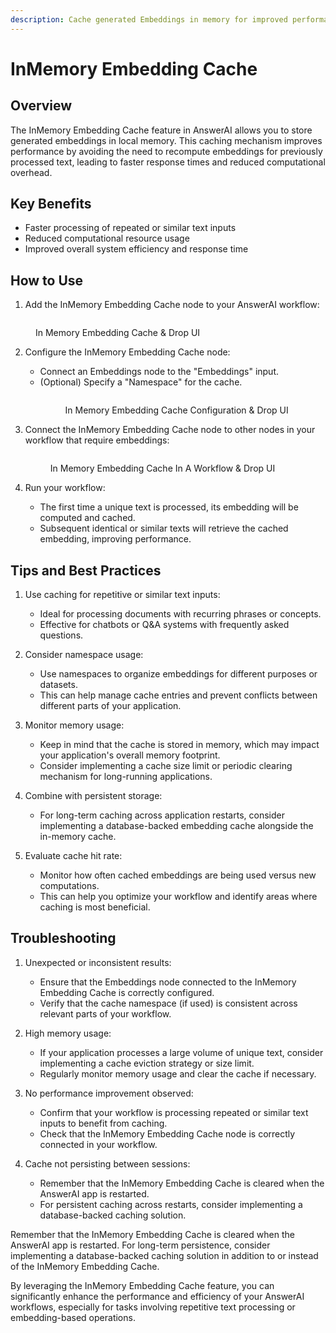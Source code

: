 ```yaml
---
description: Cache generated Embeddings in memory for improved performance and efficiency
---
```


# InMemory Embedding Cache

## Overview

The InMemory Embedding Cache feature in AnswerAI allows you to store generated embeddings in local memory. This caching mechanism improves performance by avoiding the need to recompute embeddings for previously processed text, leading to faster response times and reduced computational overhead.

## Key Benefits

-   Faster processing of repeated or similar text inputs
-   Reduced computational resource usage
-   Improved overall system efficiency and response time

## How to Use

1. Add the InMemory Embedding Cache node to your AnswerAI workflow:
 <figure><img src="/.gitbook/assets/screenshots/inmemory embedding cache.png" alt="" /><figcaption><p>In Memory Embedding Cache &#x26; Drop UI</p></figcaption></figure><!-- TODO: Screenshot of adding InMemory Embedding Cache node to the workflow -->

2. Configure the InMemory Embedding Cache node:

    - Connect an Embeddings node to the "Embeddings" input.
    - (Optional) Specify a "Namespace" for the cache.
        <!-- TODO: Screenshot showing the configuration of the InMemory Embedding Cache node -->
        <figure><img src="/.gitbook/assets/screenshots/inmemory embedding cache configuration.png" alt="" /><figcaption><p>In Memory Embedding Cache Configuration &#x26; Drop UI</p></figcaption></figure>

3. Connect the InMemory Embedding Cache node to other nodes in your workflow that require embeddings:
       <!-- TODO: Screenshot showing the connection between InMemory Embedding Cache and other relevant nodes -->
    <figure><img src="/.gitbook/assets/screenshots/inmemoery embedding cache in a workflow.png" alt="" /><figcaption><p>In Memory Embedding Cache In A Workflow &#x26; Drop UI</p></figcaption></figure>
4. Run your workflow:
    - The first time a unique text is processed, its embedding will be computed and cached.
    - Subsequent identical or similar texts will retrieve the cached embedding, improving performance.

## Tips and Best Practices

1. Use caching for repetitive or similar text inputs:

    - Ideal for processing documents with recurring phrases or concepts.
    - Effective for chatbots or Q&A systems with frequently asked questions.

2. Consider namespace usage:

    - Use namespaces to organize embeddings for different purposes or datasets.
    - This can help manage cache entries and prevent conflicts between different parts of your application.

3. Monitor memory usage:

    - Keep in mind that the cache is stored in memory, which may impact your application's overall memory footprint.
    - Consider implementing a cache size limit or periodic clearing mechanism for long-running applications.

4. Combine with persistent storage:

    - For long-term caching across application restarts, consider implementing a database-backed embedding cache alongside the in-memory cache.

5. Evaluate cache hit rate:
    - Monitor how often cached embeddings are being used versus new computations.
    - This can help you optimize your workflow and identify areas where caching is most beneficial.

## Troubleshooting

1. Unexpected or inconsistent results:

    - Ensure that the Embeddings node connected to the InMemory Embedding Cache is correctly configured.
    - Verify that the cache namespace (if used) is consistent across relevant parts of your workflow.

2. High memory usage:

    - If your application processes a large volume of unique text, consider implementing a cache eviction strategy or size limit.
    - Regularly monitor memory usage and clear the cache if necessary.

3. No performance improvement observed:

    - Confirm that your workflow is processing repeated or similar text inputs to benefit from caching.
    - Check that the InMemory Embedding Cache node is correctly connected in your workflow.

4. Cache not persisting between sessions:
    - Remember that the InMemory Embedding Cache is cleared when the AnswerAI app is restarted.
    - For persistent caching across restarts, consider implementing a database-backed caching solution.

Remember that the InMemory Embedding Cache is cleared when the AnswerAI app is restarted. For long-term persistence, consider implementing a database-backed caching solution in addition to or instead of the InMemory Embedding Cache.

By leveraging the InMemory Embedding Cache feature, you can significantly enhance the performance and efficiency of your AnswerAI workflows, especially for tasks involving repetitive text processing or embedding-based operations.
